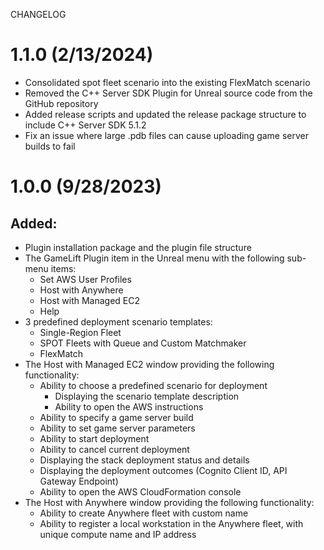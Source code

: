 CHANGELOG

# 1.1.0 (2/13/2024)

- Consolidated spot fleet scenario into the existing FlexMatch scenario
- Removed the C++ Server SDK Plugin for Unreal source code from the GitHub repository
- Added release scripts and updated the release package structure to include C++ Server SDK 5.1.2
- Fix an issue where large .pdb files can cause uploading game server builds to fail

# 1.0.0 (9/28/2023)

## Added:

- Plugin installation package and the plugin file structure
- The GameLift Plugin item in the Unreal menu with the following sub-menu items:
    - Set AWS User Profiles
    - Host with Anywhere
    - Host with Managed EC2
    - Help
- 3 predefined deployment scenario templates:
    - Single-Region Fleet
    - SPOT Fleets with Queue and Custom Matchmaker
    - FlexMatch
- The Host with Managed EC2 window providing the following functionality:
    - Ability to choose a predefined scenario for deployment
        - Displaying the scenario template description
        - Ability to open the AWS instructions
    - Ability to specify a game server build
    - Ability to set game server parameters
    - Ability to start deployment
    - Ability to cancel current deployment
    - Displaying the stack deployment status and details
    - Displaying the deployment outcomes (Cognito Client ID, API Gateway Endpoint)
    - Ability to open the AWS CloudFormation console
- The Host with Anywhere window providing the following functionality:
    - Ability to create Anywhere fleet with custom name
    - Ability to register a local workstation in the Anywhere fleet, with unique compute name and IP address